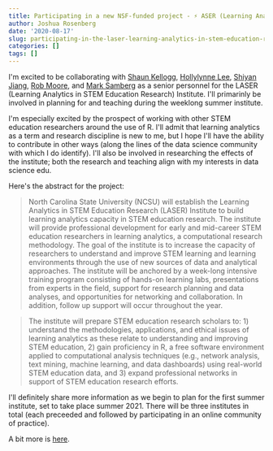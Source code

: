 ```yaml
---
title: Participating in a new NSF-funded project - ⚡ ASER (Learning Analytics in STEM Education Research) Institute ⚡
author: Joshua Rosenberg
date: '2020-08-17'
slug: participating-in-the-laser-learning-analytics-in-stem-education-research-institute
categories: []
tags: []
---
```


I'm excited to be collaborating with [Shaun Kellogg](https://ced.ncsu.edu/people/sbkellog/), [Hollylynne Lee](https://ced.ncsu.edu/people/hstohl/), [Shiyan Jiang](shiyan), [Rob Moore](https://www.odu.edu/directory/people/r/rmoore), and [Mark Samberg](https://ced.ncsu.edu/people/mjsamber/) as a senior personnel for the LASER (Learning Analytics in STEM Education Research) Institute. I'll primarinly be involved in planning for and teaching during the weeklong summer institute. 

I'm especially excited by the prospect of working with other STEM education researchers around the use of R. I'll admit that learning analytics as a term and research discipline is new to me, but I hope I'll have the ability to contribute in other ways (along the lines of the data science community with which I do identify). I'll also be involved in researching the effects of the institute; both the research and teaching align with my interests in data science edu.

Here's the abstract for the project:

> North Carolina State University (NCSU) will establish the Learning Analytics in STEM Education Research (LASER) Institute to build learning analytics capacity in STEM education research. The institute will provide professional development for early and mid-career STEM education researchers in learning analytics, a computational research methodology. The goal of the institute is to increase the capacity of researchers to understand and improve STEM learning and learning environments through the use of new sources of data and analytical approaches. The institute will be anchored by a week-long intensive training program consisting of hands-on learning labs, presentations from experts in the field, support for research planning and data analyses, and opportunities for networking and collaboration. In addition, follow up support will occur throughout the year.

> The institute will prepare STEM education research scholars to: 1) understand the methodologies, applications, and ethical issues of learning analytics as these relate to understanding and improving STEM education, 2) gain proficiency in R, a free software environment applied to computational analysis techniques (e.g., network analysis, text mining, machine learning, and data dashboards) using real-world STEM education data, and 3) expand professional networks in support of STEM education research efforts.

I'll definitely share more information as we begin to plan for the first summer institute, set to take place summer 2021. There will be three institutes in total (each preceeded and followed by participating in an online community of practice).

A bit more is [here](https://www.nsf.gov/awardsearch/showAward?AWD_ID=2025090&HistoricalAwards=false).